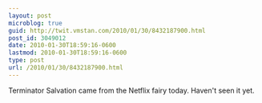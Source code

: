 ```yaml
---
layout: post
microblog: true
guid: http://twit.vmstan.com/2010/01/30/8432187900.html
post_id: 3049012
date: 2010-01-30T18:59:16-0600
lastmod: 2010-01-30T18:59:16-0600
type: post
url: /2010/01/30/8432187900.html
---
```

Terminator Salvation came from the Netflix fairy today. Haven't seen it yet.
